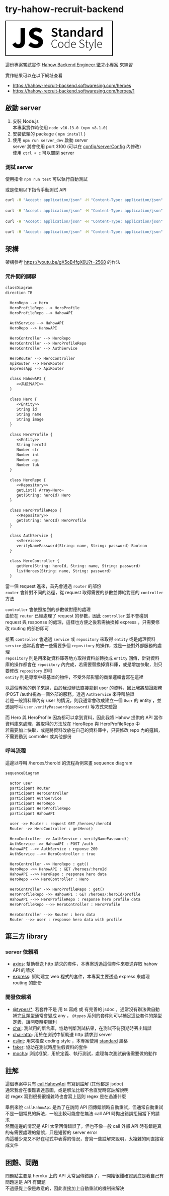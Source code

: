 # try-hahow-recruit-backend

[![JavaScript Style Guide](/doc/img/badge.svg)](https://github.com/standard/standard)

這份專案嘗試實作 [Hahow Backend Engineer 徵才小專案](https://github.com/hahow/hahow-recruit/blob/05d2634b6718bcf54e8d3153e778a0f1fe1273bb/backend.md) 來練習

實作結果可以在以下網址查看

- <https://hahow-recruit-backend.softwaresing.com/heroes>
- <https://hahow-recruit-backend.softwaresing.com/heroes/1>

## 啟動 server

1. 安裝 Node.js  
   本專案實作時使用 `node v16.13.0 (npm v8.1.0)`
2. 安裝依賴的 package ( `npm install` )
3. 使用 `npm run server_dev` 啟動 server  
   server 將會使用 port 3100 (可以在 [config/serverConfig](/config/serverConfig.js) 內修改)  
   使用 `ctrl + c` 可以關閉 server

### 測試 server

使用指令 `npm run test` 可以執行自動測試

或是使用以下指令手動測試 API

```sh
curl -H "Accept: application/json" -H "Content-Type: application/json" -X GET http://localhost:3100/heroes

curl -H "Accept: application/json" -H "Content-Type: application/json" -X GET http://localhost:3100/heroes/1

curl -H "Accept: application/json" -H "Content-Type: application/json" -H "Name: hahow" -H "Password: rocks" -X GET http://localhost:3100/heroes

curl -H "Accept: application/json" -H "Content-Type: application/json" -H "Name: hahow" -H "Password: rocks" -X GET http://localhost:3100/heroes/1
```

## 架構

架構參考 <https://youtu.be/gX5oB4fgX6U?t=2568> 的作法

### 元件間的關聯

```mermaid
classDiagram
direction TB

  HeroRepo ..> Hero
  HeroProfileRepo ..> HeroProfile
  HeroProfileRepo --> HahowAPI
  
  AuthService --> HahowAPI
  HeroRepo --> HahowAPI
  
  HeroController --> HeroRepo
  HeroController --> HeroProfileRepo
  HeroController --> AuthService

  HeroRouter --> HeroController
  ApiRouter --> HeroRouter
  ExpressApp --> ApiRouter

  class HahowAPI {
     <<系統外API>>
  }

  class Hero {
     <<Entity>>
     String id
     String name
     String image
  }

  class HeroProfile {
     <<Entity>>
     String heroId
     Number str
     Number int
     Number agi
     Number luk
  }

  class HeroRepo {
     <<Repository>>
     getList() Array~Hero~
     get(String: heroId) Hero
  }

  class HeroProfileRepo {
     <<Repository>>
     get(String: heroId) HeroProfile
  }

  class AuthService {
     <<Service>>
     verifyNamePassword(String: name, String: password) Boolean
  }

  class HeroController {
     getHero(String: heroId, String: name, String: password)
     listHeroes(String: name, String: password)
  }
```

當一個 request 進來，首先會通過 `router` 的部份  
`router` 會針對不同的路徑，從 request 取得需要的參數並傳給對應的 `controller` 方法

`controller` 會依照接到的參數做對應的處理  
由於在 `router` 已經處理了 request 的參數，因此 `controller` 並不會碰到 request 與 response 的處理，這樣也方便之後若需抽換掉 express ，只需要修改 routing 的部份即可

接著 `controller` 會透過 `service` 或 `repository` 來取得 `entity` 或是處理資料  
`service` 通常我會放一些需要多個 `repository` 的操作，或是一些對外部服務的處理  
`repository` 則是用來從資料庫等地方取得資料並轉換成 `entity` 回傳，針對資料庫的操作都會在 `repository` 內完成，若需要替換掉資料庫，或是增加快取，則只要修改 `repository` 即可  
`entity` 則是專案中最基本的物件，不受外部影響的商業邏輯會寫在這裡

以這個專案的例子來說，由於我沒辦法直接拿到 user 的資料，因此我將驗證服務(POST /auth)視為一個外部的服務，透過 `AuthService` 來呼叫驗證  
若是一般資料庫內有 user 的情況，則我通常會改成建立一個 `User` 的 entity ，並透過呼叫 `user.verifyPassword(password)` 等方式來驗證

而 Hero 與 HeroProfile 因為都可以拿到資料，因此我將 Hahow 提供的 API 當作資料庫來處理，將取得的方法放在 HeroRepo 與 HeroProfileRepo 中  
若需要加上快取，或是將資料改放在自己的資料庫中，只要修改 repo 內的邏輯，不需要動到 controller 或其他部份

### 呼叫流程

這邊以呼叫 /heroes/:heroId 的流程為例來畫 sequence diagram

```mermaid
sequenceDiagram

  actor user
  participant Router
  participant HeroController
  participant AuthService
  participant HeroRepo
  participant HeroProfileRepo
  participant HahowAPI

  user ->> Router : request GET /heroes/:heroId
  Router ->> HeroController : getHero()

  HeroController ->> AuthService : verifyNamePassword()
  AuthService ->> HahowAPI : POST /auth
  HahowAPI -->> AuthService : reponse 200
  AuthService -->> HeroController : true

  HeroController ->> HeroRepo : get()
  HeroRepo ->> HahowAPI : GET /heroes/:heroId
  HahowAPI -->> HeroRepo : response hero data
  HeroRepo -->> HeroController : Hero

  HeroController ->> HeroProfileRepo : get()
  HeroProfileRepo ->> HahowAPI : GET /heroes/:heroId/profile
  HahowAPI -->> HeroProfileRepo : response hero profile data
  HeroProfileRepo -->> HeroController : HeroProfile

  HeroController -->> Router : hero data
  Router -->> user : response hero data with profile
```

## 第三方 library

### server 依賴項

- [axios](https://www.npmjs.com/package/axios): 幫助發送 http 請求的套件，本專案透過這個套件來發送存取 hahow API 的請求
- [express](https://www.npmjs.com/package/express): 幫助建立 web 程式的套件，本專案主要透過 express 來處理 routing 的部份

### 開發依賴項

- [@types/*](https://www.npmjs.com/~types): 若套件不是 用 ts 寫成 或 有完善的 jsdoc ，通常沒有辦法做自動補完且類型通常會變成 any ， `@types` 系列的套件則可以補足這些套件的類型定義，讓開發時更順利
- [chai](https://www.npmjs.com/package/chai): 測試用的斷言庫，協助判斷測試結果，在測試不符預期時丟出錯誤
- [chai-http](https://www.npmjs.com/package/chai-http): 用於在測試中幫助送 http 請求到 server
- [eslint](https://eslint.org/): 用來檢查 coding style ，本專案使用 [standard](https://standardjs.com/readme-zhtw.html) 風格
- [faker](https://www.npmjs.com/package/faker): 協助在測試時產生假資料的套件
- [mocha](https://www.npmjs.com/package/mocha): 測試框架，用於定義、執行測試，處理每次測試前後需要做的動作

## 註解

這個專案中只有 [callHahowApi](/src/common/utils/callHahowApi.js) 有寫到註解 (其他都是 jsdoc)  
通常我會在很難表達意圖，或是解法比較不合直覺時寫註解說明  
若 regex 寫到很長很複雜時也會寫上這則 regex 是在過濾什麼

舉例來說 `callHahowApi` 是為了在訪問 API 回傳錯誤時自動重試，但通常自動重試不是一個常見的解法，一般比較可能會在無法 call API 時拋出錯誤拒絕當下的請求  
然而這邊的情況是 API 太常回傳錯誤了，但也不像一般 call 外部 API 時有錯是真的有需要處理的錯誤，只是短暫的 server error  
向這種少見又不好在程式中表得的情況，會寫一些註解來說明，太複雜的則直接寫成文件

## 困難、問題

問題點主要是 heroku 上的 API 太常回傳錯誤了，一開始很難確認到底是我自己有問題還是 API 有問題  
不過感覺上像是故意的，因此直接加上自動重試的機制來解決
